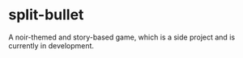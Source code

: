 # split-bullet
A noir-themed and story-based game, which is a side project and is currently in development.
